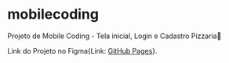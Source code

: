 # mobilecoding

Projeto de Mobile Coding - Tela inicial, Login e Cadastro Pizzaria🍕

Link do Projeto no Figma{Link: [GitHub Pages](https://pages.github.com/)}.
